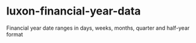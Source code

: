 # luxon-financial-year-data
Financial year date ranges in days, weeks, months, quarter and half-year format
